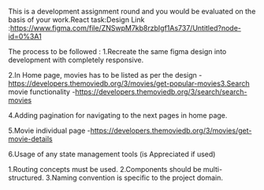 
This is a development assignment round and you would be evaluated on the basis of your work.React task:Design Link :https://www.figma.com/file/ZNSwpM7kb8rzbIgf1As737/Untitled?node-id=0%3A1

The process to be followed :
1.Recreate the same figma design into development with completely responsive.

2.In Home page, movies has to be listed as per the design -https://developers.themoviedb.org/3/movies/get-popular-movies3.Search movie functionality -https://developers.themoviedb.org/3/search/search-movies

4.Adding pagination for navigating to the next pages in home page.

5.Movie individual page -https://developers.themoviedb.org/3/movies/get-movie-details

6.Usage of any state management tools (is Appreciated if used)


1.Routing concepts must be used.
2.Components should be multi-structured.
3.Naming convention is specific to the project domain.
